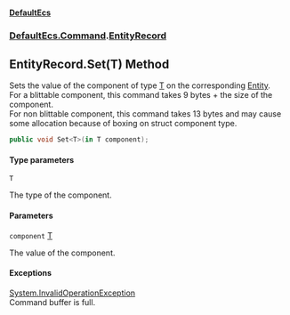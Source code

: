 #### [DefaultEcs](DefaultEcs.md 'DefaultEcs')
### [DefaultEcs.Command](DefaultEcs.md#DefaultEcs.Command 'DefaultEcs.Command').[EntityRecord](EntityRecord.md 'DefaultEcs.Command.EntityRecord')

## EntityRecord.Set<T>(T) Method

Sets the value of the component of type [T](EntityRecord.Set_T_(T).md#DefaultEcs.Command.EntityRecord.Set_T_(T).T 'DefaultEcs.Command.EntityRecord.Set<T>(T).T') on the corresponding [Entity](Entity.md 'DefaultEcs.Entity').  
For a blittable component, this command takes 9 bytes + the size of the component.  
For non blittable component, this command takes 13 bytes and may cause some allocation because of boxing on struct component type.

```csharp
public void Set<T>(in T component);
```
#### Type parameters

<a name='DefaultEcs.Command.EntityRecord.Set_T_(T).T'></a>

`T`

The type of the component.
#### Parameters

<a name='DefaultEcs.Command.EntityRecord.Set_T_(T).component'></a>

`component` [T](EntityRecord.Set_T_(T).md#DefaultEcs.Command.EntityRecord.Set_T_(T).T 'DefaultEcs.Command.EntityRecord.Set<T>(T).T')

The value of the component.

#### Exceptions

[System.InvalidOperationException](https://docs.microsoft.com/en-us/dotnet/api/System.InvalidOperationException 'System.InvalidOperationException')  
Command buffer is full.